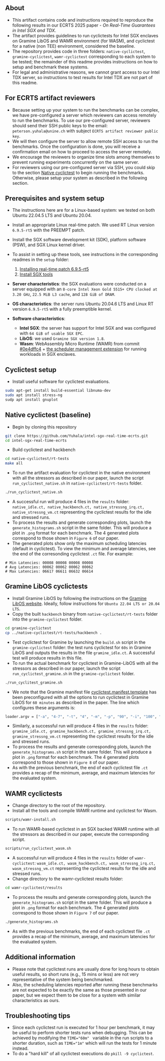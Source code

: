 ## About
- This artifact contains code and instructions required to reproduce the following results in our ECRTS 2025 paper - _On Real-Time Guarantees in Intel SGX and TDX_. 
- The artifact provides guidelines to run cyclictests for Intel SGX enclaves on Gramine LibOS and WAMR environment (for WASM), and cyclictest for a native (non TEE) environment, considered the baseline.
- The repository provides code in three folders: `native-cyclictest`, `gramine-cyclictest`, `wamr-cyclictest` corresponding to each system to be tested; the remainder of this readme provides instructions on how to setup and benchmark these systems.
- For legal and administrative reasons, we cannot grant access to our Intel TDX server, so instructions to test results for Intel TDX are not part of this readme.


## For ECRTS artifact reviewers
- Because setting up your system to run the benchmarks can be complex, we have pre-configured a server which reviewers can access remotely to run the benchmarks.
To use our pre-configured server, reviewers should send their SSH public keys to the email: `peterson.yuhala@unine.ch` with subject `ECRTS artifact reviewer public key`.
- We will then configure the server to allow remote SSH access to run the benchmarks. Once the configuration is done, you will receive a confirmation email on how to proceed to access the server remotely.
- We encourage the reviewers to organize time slots among themselves to prevent running experiments concurrently on the same server.
- For reviewers using our pre-configured server via SSH, you could skip to the section [Native cyclictest](#native-cyclictest-baseline) to begin running the benchmarks. Otherwise, please setup your system as described in the following section.

## Prerequisites and system setup
- The instructions here are for a Linux-based system: we tested on both Ubuntu 22.04.5 LTS and Ubuntu 20.04.
- Install an appropriate Linux real-time patch. We used RT Linux version `6.9.5-rt5` with the PREEMPT patch.
- Install the SGX software development kit (SDK), platform software (PSW), and SGX Linux kernel driver.
- To assist in setting up these tools, see instructions in the corresponding readmes in the `setup` folder:
    1. [Installing real-time patch 6.9.5-rt5](setup/install_rtos.md)
    2. [Install SGX tools](setup/install_sgx_tools.md)

- **Server characteristics**: the SGX evaluations were conducted on a server equipped with an `8-core Intel Xeon Gold 5515+ CPU clocked at 3.20 GHz`, `22.5 MiB L3 cache`, and `128 GiB of DRAM`.
- **OS characteristics**: the server runs Ubuntu 20.04.6 LTS and Linux RT version `6.9.5-rt5` with a fully preemptible kernel.
- **Software characteristics**:
    - **Intel SGX**: the server has support for Intel SGX and was configured with `64 GiB of usable SGX EPC`.
    - **LibOS**: we used `Gramine SGX version 1.8`.
    - **Wasm**: WebAssembly Micro Runtime (WAMR) from commit [#0e4dffc4](https://github.com/bytecodealliance/wasm-micro-runtime/commit/0e4dffc47922bb6fcdcaed7de2a6edfe8c48a7cd) + [the scheduler management extension](https://github.com/JamesMenetrey/wasm-micro-runtime/tree/scheduler/) for running workloads in SGX enclaves. 


## Cyclictest setup
- Install useful software for cyclictest evaluations.
```bash
sudo apt-get install build-essential libnuma-dev
sudo apt install stress-ng
sudp apt install gnuplot
```

## Native cyclictest (baseline)
- Begin by cloning this repository
```bash
git clone https://github.com/Yuhala/intel-sgx-real-time-ecrts.git
cd intel-sgx-real-time-ecrts
```
- Build cyclictest and hackbench
```bash
cd native-cyclictest/rt-tests
make all
```
- To run the artifact evaluation for cyclictest in the native environment with all the stressors as described in our paper, launch the script `run_cyclictest_native.sh` in `native-cyclictest/rt-tests` folder.
```bash
./run_cyclictest_native.sh
```
- A successful run will produce 4 files in the `results` folder: `native_idle.ct, native_hackbench.ct, native_stressng_irq.ct, native_stressng_vm.ct` representing the cyclictest results for the idle and stressed runs. 
- To process the results and generate corresponding plots, launch the `generate_histograms.sh` script in the same folder. This will produce a plot in `.png` format for each benchmark. The 4 generated plots correspond to those shown in `Figure 6` of our paper.
- The generated plots show only the maximum scheduling latencies (default in cyclictest). To view the minimum and average latencies, see the end of the corresonding cyclictest `.ct` file. For example:
```
# Min Latencies: 00008 00008 00008 00008
# Avg Latencies: 00062 00062 00062 00062
# Max Latencies: 06617 06611 06632 06614
```

## Gramine LibOS cyclictests
- Install Gramine LibOS by following the instructions on the [Gramine LibOS website](https://gramine.readthedocs.io/en/stable/installation.html#ubuntu-22-04-lts-or-20-04-lts). Ideally, follow instructions for `Ubuntu 22.04 LTS or 20.04 LTS`.
- Copy the built `hackbench` binary from `native-cyclictest/rt-tests` folder into the `gramine-cyclictest` folder.
```bash
cd gramine-cyclictest
cp ../native-cyclictest/rt-tests/hackbench .
```
- Test cyclictest for Gramine by launching the `build.sh` script in the `gramine-cyclictest` folder: the test runs cyclictest for `60s` in Gramine LibOS and outputs the results in the file `gramine_idle.ct`. A successful test will produce results in this file.
- To run the actual benchmark for cyclictest in Gramine-LibOS  with all the stressors as described in our paper, launch the script `run_cyclictest_gramine.sh` in the `gramine-cyclictest` folder.
```bash
./run_cyclitest_gramine.sh
```
- We note that the Gramine manifest file [cyclictest.manifest.template](gramine-cyclictest/cyclictest.manifest.template) has been preconfigured with all the options to run cyclictest in Gramine LibOS for `60 minutes` as described in the paper. The line which configures these arguments is:
```bash
loader.argv = ["-a", "4-7", "-t", "4", "-m", "-p", "90", "-i", "100", "-h", "10000", "-D", "60m", "-r", "-n"]
```
- Similarly, a successful run will produce 4 files in the `results` folder: `gramine_idle.ct, gramine_hackbench.ct, gramine_stressng_irq.ct, gramine_stressng_vm.ct` representing the cyclictest results for the idle and stressed runs. 
- To process the results and generate corresponding plots, launch the `generate_histograms.sh` script in the same folder. This will produce a plot in `.png` format for each benchmark. The 4 generated plots correspond to those shown in `Figure 8` of our paper.
- As with the previous benchmark, the end of each cyclictest file `.ct` provides a recap of the minimum, average, and maximum latencies for the evaluated system.

## WAMR cyclictests
- Change directory to the root of the repository.
- Install all the tools and compile WAMR runtime and cyclictest for Wasm.
```bash
scripts/wamr-install.sh
```
- To run WAMR-based cyclictest in an SGX backed WAMR runtime with all the stressors as described in our paper, execute the corresponding script.
```bash
scripts/run_cyclictest_wasm.sh
```
- A successful run will produce 4 files in the `results` folder of `wamr-cyclictest`: `wasm_idle.ct, wasm_hackbench.ct, wasm_stressng_irq.ct, wasm_stressng_vm.ct` representing the cyclictest results for the idle and stressed runs. 
- Change directory to the wamr-cyclictest results folder: 
```bash
cd wamr-cyclictest/results
```
- To process the results and generate corresponding plots, launch the `generate_histograms.sh` script in the same folder. This will produce a plot in `.png` format for each benchmark. The 4 generated plots correspond to those shown in `Figure 7` of our paper.
```bash
./generate_histograms.sh
```
- As with the previous benchmarks, the end of each cyclictest file `.ct` provides a recap of the minimum, average, and maximum latencies for the evaluated system.


## Additional information
- Please note that cyclictest runs are usually done for long hours to obtain useful results, so short runs (e.g., 15 mins or less) are not very representative of the system being benchmarked.
- Also, the scheduling latencies reported after running these benchmarks are not expected to be exactly the same as those presented in our paper, but we expect them to be close for a system with similar characteristics as ours.

## Troubleshooting tips
- Since each cyclictest run is executed for 1 hour per benchmark, it may be useful to perform shorter tests runs when debugging. This can be achieved by modifying the `TIME="60m" ` variable in the run scripts to a shorter duration, such as `TIME="1m"` which will run the tests for 1 minute instead. 
- To do a "hard kill" of all cyclictest executions do `pkill -9 cyclictest`. 
 
  
